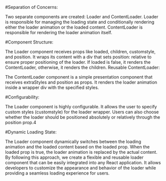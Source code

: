 #Separation of Concerns:

Two separate components are created: Loader and ContentLoader.
Loader is responsible for managing the loading state and conditionally rendering either the loader animation or the loaded content.
ContentLoader is responsible for rendering the loader animation itself.

#Component Structure:

The Loader component receives props like loaded, children, customstyle, and position.
It wraps its content with a div that sets position: relative to ensure proper positioning of the loader.
If loaded is false, it renders the ContentLoader, otherwise, it renders the children.
Reusable ContentLoader:

The ContentLoader component is a simple presentation component that receives extraStyles and position as props.
It renders the loader animation inside a wrapper div with the specified styles.

#Configurability:

The Loader component is highly configurable. It allows the user to specify custom styles (customstyle) for the loader wrapper.
Users can also choose whether the loader should be positioned absolutely or relatively through the position prop.4

#Dynamic Loading State:

The Loader component dynamically switches between the loading animation and the loaded content based on the loaded prop.
When the loaded prop is true, the loader animation is replaced by the actual content.
By following this approach, we create a flexible and reusable loader component that can be easily integrated into any React application. It allows developers to customize the appearance and behavior of the loader while providing a seamless loading experience for users.